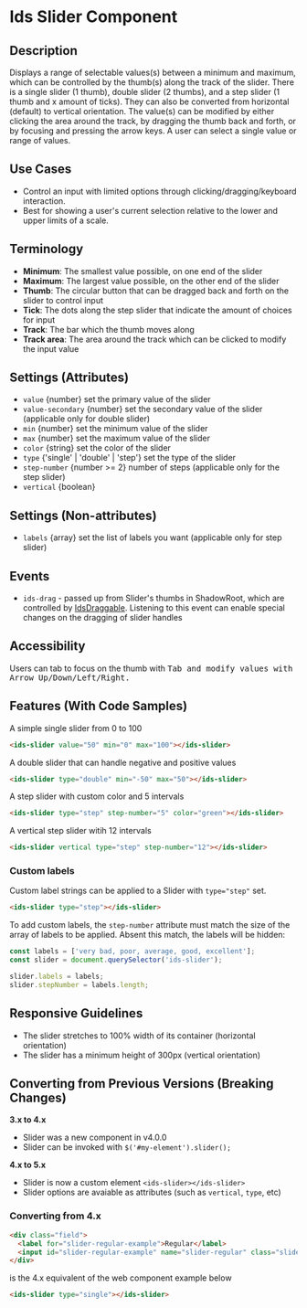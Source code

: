 # Ids Slider Component

## Description

Displays a range of selectable values(s) between a minimum and maximum, which can be controlled by the thumb(s) along the track of the slider. There is a single slider (1 thumb), double slider (2 thumbs), and a step slider (1 thumb and x amount of ticks). They can also be converted from horizontal (default) to vertical orientation. The value(s) can be modified by either clicking the area around the track, by dragging the thumb back and forth, or by focusing and pressing the arrow keys.  A user can select a single value or range of values.

## Use Cases

- Control an input with limited options through clicking/dragging/keyboard interaction.
- Best for showing a user's current selection relative to the lower and upper limits of a scale.

## Terminology

- **Minimum**: The smallest value possible, on one end of the slider
- **Maximum**: The largest value possible, on the other end of the slider
- **Thumb**: The circular button that can be dragged back and forth on the slider to control input
- **Tick**: The dots along the step slider that indicate the amount of choices for input
- **Track**: The bar which the thumb moves along
- **Track area**: The area around the track which can be clicked to modify the input value

## Settings (Attributes)

- `value` {number} set the primary value of the slider
- `value-secondary` {number} set the secondary value of the slider (applicable only for double slider)
- `min` {number} set the minimum value of the slider
- `max` {number} set the maximum value of the slider
- `color` {string} set the color of the slider
- `type` {'single' | 'double' | 'step'} set the type of the slider
- `step-number` {number >= 2} number of steps (applicable only for the step slider)
- `vertical` {boolean}

## Settings (Non-attributes)

- `labels` {array} set the list of labels you want (applicable only for step slider)

## Events

- `ids-drag` - passed up from Slider's thumbs in ShadowRoot, which are controlled by [IdsDraggable](../ids-draggable/README.md).  Listening to this event can enable special changes on the dragging of slider handles

## Accessibility

Users can tab to focus on the thumb with <kbd>Tab<kbd> and modify values with <kbd>Arrow Up/Down/Left/Right</kbd>.

## Features (With Code Samples)

A simple single slider from 0 to 100

```html
<ids-slider value="50" min="0" max="100"></ids-slider>
```

A double slider that can handle negative and positive values

```html
<ids-slider type="double" min="-50" max="50"></ids-slider>
```

A step slider with custom color and 5 intervals

```html
<ids-slider type="step" step-number="5" color="green"></ids-slider>
```

A vertical step slider witih 12 intervals

```html
<ids-slider vertical type="step" step-number="12"></ids-slider>
```

### Custom labels

Custom label strings can be applied to a Slider with `type="step"` set.

```html
<ids-slider type="step"></ids-slider>
```

To add custom labels, the `step-number` attribute must match the size of the array of labels to be applied.  Absent this match, the labels will be hidden:

```js
const labels = ['very bad, poor, average, good, excellent'];
const slider = document.querySelector('ids-slider');

slider.labels = labels;
slider.stepNumber = labels.length;
```

## Responsive Guidelines

- The slider stretches to 100% width of its container (horizontal orientation)
- The slider has a minimum height of 300px (vertical orientation)

## Converting from Previous Versions (Breaking Changes)

**3.x to 4.x**

- Slider was a new component in v4.0.0
- Slider can be invoked with `$('#my-element').slider();`

**4.x to 5.x**

- Slider is now a custom element `<ids-slider></ids-slider>`
- Slider options are avaiable as attributes (such as `vertical`, `type`, etc)

### Converting from 4.x

```html
<div class="field">
  <label for="slider-regular-example">Regular</label>
  <input id="slider-regular-example" name="slider-regular" class="slider" type="range"/>
</div>
```
is the 4.x equivalent of the web component example below

```html
<ids-slider type="single"></ids-slider>
```
